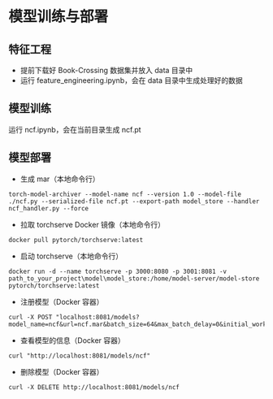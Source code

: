 # 模型训练与部署

## 特征工程

- 提前下载好 Book-Crossing 数据集并放入 data 目录中
- 运行 feature_engineering.ipynb，会在 data 目录中生成处理好的数据



## 模型训练

运行 ncf.ipynb，会在当前目录生成 ncf.pt



## 模型部署

- 生成 mar（本地命令行）

```shell
torch-model-archiver --model-name ncf --version 1.0 --model-file ./ncf.py --serialized-file ncf.pt --export-path model_store --handler ncf_handler.py --force
```

- 拉取 torchserve Docker 镜像（本地命令行）

```shell
docker pull pytorch/torchserve:latest
```

- 启动 torchserve（本地命令行）

```shell
docker run -d --name torchserve -p 3000:8080 -p 3001:8081 -v path_to_your_project\model\model_store:/home/model-server/model-store pytorch/torchserve:latest
```

- 注册模型（Docker 容器）

```shell
curl -X POST "localhost:8081/models?model_name=ncf&url=ncf.mar&batch_size=64&max_batch_delay=0&initial_workers=4&synchronous=true"
```

- 查看模型的信息（Docker 容器）

```shell
curl "http://localhost:8081/models/ncf"
```

- 删除模型（Docker 容器）

```shell
curl -X DELETE http://localhost:8081/models/ncf
```
